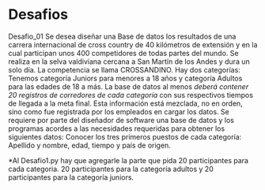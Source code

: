 # Desafios
Desafio_01
Se desea diseñar una Base de datos los resultados de una carrera internacional de 
cross country de 40 kilómetros de extensión y en la cual participan unos 400 competidores de 
todas partes del mundo. Se realiza en la selva valdiviana cercana a San Martín de los Andes y 
dura un solo día. La competencia se llama CROSSANDINO.
Hay dos categorías: Tenemos categoría Juniors para menores a 18 años y categoría Adultos
para las edades de 18 a más.
La base de datos al menos *deberá contener 20 registros de corredores de cada categoría* con 
sus respectivos tiempos de llegada a la meta final. Esta información está mezclada, no en 
orden, sino como fue registrada por los empleados en cargar los datos.
Se requiere por parte del diseñador de software una base de datos y los programas acordes a 
las necesidades requeridas para obtener los siguientes datos:
Conocer los tres primeros puestos de cada categoría: Apellido y nombre, edad, tiempo y país de 
origen.

*Al Desafio1.py hay que agregarle la parte que pida 20 participantes para cada categoria.
20 participantes para la categoría adultos y 20 participantes para la categoría juniors.
